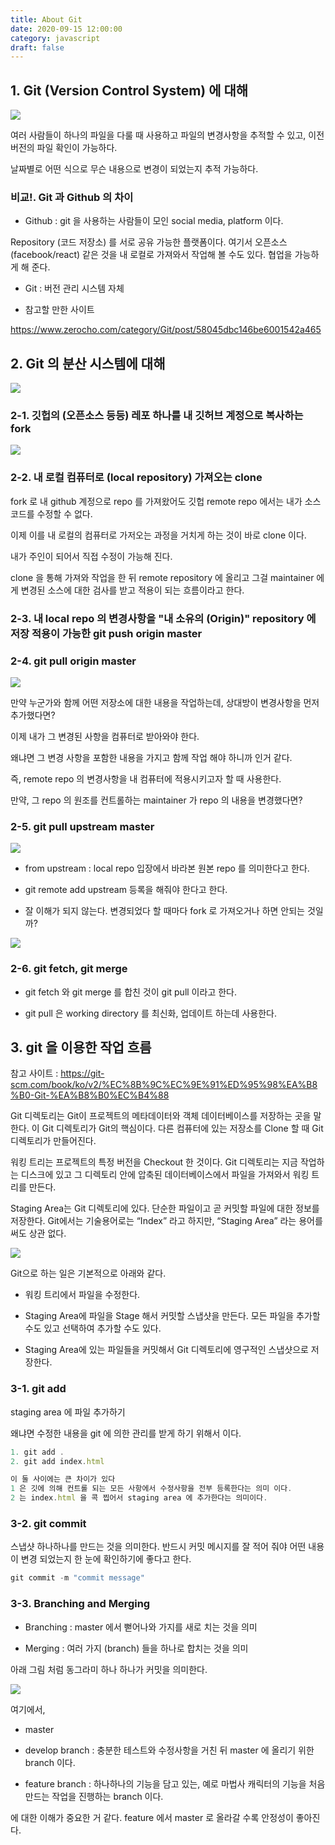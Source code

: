 ```yaml
---
title: About Git
date: 2020-09-15 12:00:00
category: javascript
draft: false
---
```


## 1. Git (Version Control System) 에 대해

![](https://i.pinimg.com/originals/58/e1/b7/58e1b722ae5539b9c23776f18d3d7a45.jpg)

여러 사람들이 하나의 파일을 다룰 때 사용하고 파일의 변경사항을 추적할 수 있고, 이전 버전의 파일 확인이 가능하다.

날짜별로 어떤 식으로 무슨 내용으로 변경이 되었는지 추적 가능하다.

### 비교!. Git 과 Github 의 차이

- Github : git 을 사용하는 사람들이 모인 social media, platform 이다.

Repository (코드 저장소) 를 서로 공유 가능한 플랫폼이다. 여기서 오픈소스 (facebook/react) 같은 것을 내 로컬로 가져와서 작업해 볼 수도 있다. 협업을 가능하게 해 준다.

- Git : 버전 관리 시스템 자체

- 참고할 만한 사이트

https://www.zerocho.com/category/Git/post/58045dbc146be6001542a465

## 2. Git 의 분산 시스템에 대해

![](./images/feature_flow.jpeg)

### 2-1. 깃헙의 (오픈소스 등등) 레포 하나를 내 깃허브 계정으로 복사하는 fork

![](./images/fork.jpeg)

### 2-2. 내 로컬 컴퓨터로 (local repository) 가져오는 clone

fork 로 내 github 계정으로 repo 를 가져왔어도 깃헙 remote repo 에서는 내가 소스코드를 수정할 수 없다.

이제 이를 내 로컬의 컴퓨터로 가저오는 과정을 거치게 하는 것이 바로 clone 이다.

내가 주인이 되어서 직접 수정이 가능해 진다.

clone 을 통해 가져와 작업을 한 뒤 remote repository 에 올리고 그걸 maintainer 에게 변경된 소스에 대한 검사를 받고 적용이 되는 흐름이라고 한다.

### 2-3. 내 local repo 의 변경사항을 "내 소유의 (Origin)" repository 에 저장 적용이 가능한 git push origin master

### 2-4. git pull origin master

![](./images/pull.jpeg)

만약 누군가와 함께 어떤 저장소에 대한 내용을 작업하는데, 상대방이 변경사항을 먼저 추가했다면?

이제 내가 그 변경된 사항을 컴퓨터로 받아와야 한다.

왜냐면 그 변경 사항을 포함한 내용을 가지고 함께 작업 해야 하니까 인거 같다.

즉, remote repo 의 변경사항을 내 컴퓨터에 적용시키고자 할 때 사용한다.

만약, 그 repo 의 원조를 컨트롤하는 maintainer 가 repo 의 내용을 변경했다면?

### 2-5. git pull upstream master

![](./images/upstream.jpeg)

- from upstream : local repo 입장에서 바라본 원본 repo 를 의미한다고 한다.

- git remote add upstream <url> 등록을 해줘야 한다고 한다.

- 잘 이해가 되지 않는다. 변경되었다 할 때마다 fork 로 가져오거나 하면 안되는 것일까?

![](./images/upstream2.jpeg)

### 2-6. git fetch, git merge

- git fetch 와 git merge 를 합친 것이 git pull 이라고 한다.

- git pull 은 working directory 를 최신화, 업데이트 하는데 사용한다.

## 3. git 을 이용한 작업 흐름

참고 사이트 : https://git-scm.com/book/ko/v2/%EC%8B%9C%EC%9E%91%ED%95%98%EA%B8%B0-Git-%EA%B8%B0%EC%B4%88

Git 디렉토리는 Git이 프로젝트의 메타데이터와 객체 데이터베이스를 저장하는 곳을 말한다. 이 Git 디렉토리가 Git의 핵심이다. 다른 컴퓨터에 있는 저장소를 Clone 할 때 Git 디렉토리가 만들어진다.

워킹 트리는 프로젝트의 특정 버전을 Checkout 한 것이다. Git 디렉토리는 지금 작업하는 디스크에 있고 그 디렉토리 안에 압축된 데이터베이스에서 파일을 가져와서 워킹 트리를 만든다.

Staging Area는 Git 디렉토리에 있다. 단순한 파일이고 곧 커밋할 파일에 대한 정보를 저장한다. Git에서는 기술용어로는 “Index” 라고 하지만, “Staging Area” 라는 용어를 써도 상관 없다.

![](https://git-scm.com/book/en/v2/images/areas.png)

Git으로 하는 일은 기본적으로 아래와 같다.

- 워킹 트리에서 파일을 수정한다.

- Staging Area에 파일을 Stage 해서 커밋할 스냅샷을 만든다. 모든 파일을 추가할 수도 있고 선택하여 추가할 수도 있다.

- Staging Area에 있는 파일들을 커밋해서 Git 디렉토리에 영구적인 스냅샷으로 저장한다.

### 3-1. git add

staging area 에 파일 추가하기

왜냐면 수정한 내용을 git 에 의한 관리를 받게 하기 위해서 이다.

```js
1. git add .
2. git add index.html

이 둘 사이에는 큰 차이가 있다
1 은 깃에 의해 컨트롤 되는 모든 사항에서 수정사항을 전부 등록한다는 의미 이다.
2 는 index.html 을 콕 찝어서 staging area 에 추가한다는 의미이다.
```

### 3-2. git commit

스냅샷 하나하나를 만드는 것을 의미한다. 반드시 커밋 메시지를 잘 적어 줘야 어떤 내용이 변경 되었는지 한 눈에 확인하기에 좋다고 한다.

```js
git commit -m "commit message"
```

### 3-3. Branching and Merging

- Branching : master 에서 뻗어나와 가지를 새로 치는 것을 의미

- Merging : 여러 가지 (branch) 들을 하나로 합치는 것을 의미

아래 그림 처럼 동그라미 하나 하나가 커밋을 의미한다.

![](./images/gitworkflow.jpeg)

여기에서,

- master

- develop branch
  : 충분한 테스트와 수정사항을 거친 뒤 master 에 올리기 위한 branch 이다.

- feature branch
  : 하나하나의 기능을 담고 있는, 예로 마법사 캐릭터의 기능을 처음 만드는 작업을 진행하는 branch 이다.

에 대한 이해가 중요한 거 같다. feature 에서 master 로 올라갈 수록 안정성이 좋아진다.
